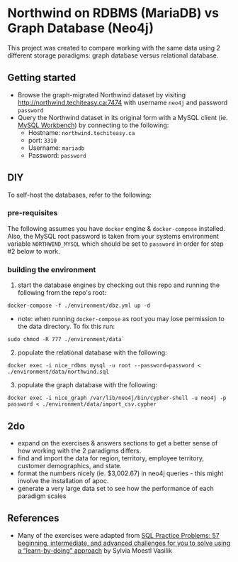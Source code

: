 # Northwind on RDBMS (MariaDB) vs Graph Database (Neo4j)

This project was created to compare working with the same data using 2 different storage paradigms: graph database versus relational database.

## Getting started

- Browse the graph-migrated Northwind dataset by visiting http://northwind.techiteasy.ca:7474 with username `neo4j` and password `password`
- Query the Northwind dataset in its original form with a MySQL client (ie. [MySQL Workbench](https://www.mysql.com/products/workbench/)) by connecting to the following:
  - Hostname: `northwind.techiteasy.ca`
  - port: `3310`
  - Username: `mariadb`
  - Password: `password`

## DIY

To self-host the databases, refer to the following:

### pre-requisites

The following assumes you have `docker` engine & `docker-compose` installed.  Also, the MySQL root password is taken from your systems environment variable `NORTHWIND_MYSQL` which should be set to `password` in order for step #2 below to work.

### building the environment

1. start the database engines by checking out this repo and running the following from the repo's root:
```
docker-compose -f ./environment/dbz.yml up -d
```
  - note: when running `docker-compose` as root you may lose permission to the data directory.  To fix this run:
```
sudo chmod -R 777 ./environment/data`
```
2. populate the relational database with the following:
```
docker exec -i nice_rdbms mysql -u root --password=password < ./environment/data/northwind.sql
```
3. populate the graph database with the following:
```
docker exec -i nice_graph /var/lib/neo4j/bin/cypher-shell -u neo4j -p password < ./environment/data/import_csv.cypher
```

## 2do

- expand on the exercises & answers sections to get a better sense of how working with the 2 paradigms differs.
- find and import the data for region, territory, employee territory, customer demographics, and state.
- format the numbers nicely (ie. $3,002.67) in neo4j queries - this might involve the installation of apoc.
- generate a very large data set to see how the performance of each paradigm scales

## References

- Many of the exercises were adapted from [SQL Practice Problems: 57 beginning, intermediate, and advanced challenges for you to solve using a “learn-by-doing” approach](https://www.amazon.ca/SQL-Practice-Problems-learn-doing-ebook/dp/B01N41VQFO) by Sylvia Moestl Vasilik
